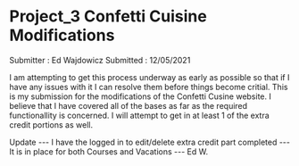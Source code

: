 # Project_3 Confetti Cuisine Modifications
Submitter : Ed Wajdowicz
Submitted : 12/05/2021

I am attempting to get this process underway as early as possible so that if I have any issues with it I can resolve them before things become critial.
This is my submission for the modifications of the Confetti Cusine website.  I believe that I have covered all of the bases as far as the required functionallity 
is concerned.  I will attempt to get in at least 1 of the extra credit portions as well.

Update --- I have the logged in to edit/delete extra credit part completed --- It is in place for both Courses and Vacations --- Ed W. 
